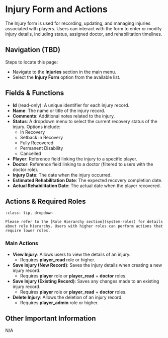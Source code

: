 # Injury Form and Actions

The Injury form is used for recording, updating, and managing injuries associated with players. Users can interact with the form to enter or modify injury details, including status, assigned doctor, and rehabilitation timelines.

## Navigation (TBD)
Steps to locate this page:
- Navigate to the **Injuries** section in the main menu.
- Select the **Injury Form** option from the available list.

## Fields & Functions
- **Id** (read-only): A unique identifier for each injury record.
- **Name**: The name or title of the injury record.
- **Comments**: Additional notes related to the injury.
- **Status**: A dropdown menu to select the current recovery status of the injury. Options include:
    - In Recovery
    - Setback in Recovery
    - Fully Recovered
    - Permanent Disability
    - Cancelled
- **Player**: Reference field linking the injury to a specific player.
- **Doctor**: Reference field linking to a doctor (filtered to users with the doctor role).
- **Injury Date**: The date when the injury occurred.
- **Estimated Rehabilitation Date**: The expected recovery completion date.
- **Actual Rehabilitation Date**: The actual date when the player recovered.

## Actions & Required Roles

```{admonition} Explanation of Roles
:class: tip, dropdown

Please refer to the [Role Hierarchy section](system-roles) for details about role hierarchy. Users with higher roles can perform actions that require lower roles.
```

### Main Actions
- **View Injury**: Allows users to view the details of an injury.
    - Requires **player_read** role or higher.
- **Save Injury (New Record)**: Saves the injury details when creating a new injury record.
    - Requires **player** role or **player_read** + **doctor** roles.
- **Save Injury (Existing Record)**: Saves any changes made to an existing injury record.
    - Requires **player** role or **player_read** + **doctor** roles.
- **Delete Injury**: Allows the deletion of an injury record.
    - Requires **player_admin** role or higher.

## Other Important Information

N/A